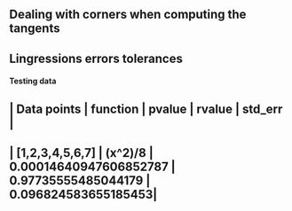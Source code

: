 ## Dealing with corners when computing the tangents
## Lingressions errors tolerances
#### Testing data
| Data points | function | pvalue | rvalue | std_err |
------------------------------------------------------
| [1,2,3,4,5,6,7] | (x^2)/8 | 0.00014640947606852787 | 0.97735555485044179 | 0.096824583655185453|
------------------------------------------------------

